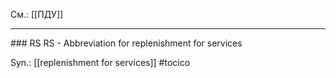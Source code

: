 См.: [[ПДУ]]

<hr/>
### RS
RS - Abbreviation for replenishment for services

Syn.: [[replenishment for services]]
#tocico 
